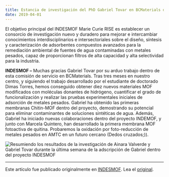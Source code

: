 ```yaml
---
title: Estancia de investigación del PhD Gabriel Tovar en BCMaterials dentro del proyecto INDESMOF-RISE
date: 2019-04-01
---
```


El objetivo principal del INDESMOF Marie Curie RISE  es establecer un consorcio de investigación nuevo y duradero para mejorar e intercambiar conocimientos interdisciplinarios e intersectoriales sobre el diseño, síntesis y caracterización de adsorbentes compuestos avanzados para la remediación ambiental de fuentes de agua contaminadas con metales pesados, capaz de proporcionan filtros de alta capacidad y alta selectividad para la industria.

<!--more-->

**INDESMOF –** Muchas gracias Gabriel Tovar por su arduo trabajo dentro de esta comisión de servicio en BCMaterials. Tras tres meses en nuestro centro, y siguiendo el trabajo desarrollado por el estudiante de doctorado Dimas Torres, hemos conseguido obtener diez nuevos materiales MOF modificados con moléculas donantes de hidrógeno, cuantificar el grado de funcionalización y realizar las pruebas experimentales iniciales de adsorción de metales pesados. Gabriel ha obtenido las primeras membranas Chitin-MOF dentro del proyecto, demostrando su potencial para eliminar contaminantes de soluciones sintéticas de agua. Además, Gabriel ha iniciado nuevas colaboraciones dentro del proyecto INDEMOF, y junto con Marcela Quintero, han desarrollado la primera membrana MOF fotoactiva de quitina. Probaremos la oxidación por foto-reducción de metales pesados en AMTC en un futuro cercano (Dedos cruzados;)).

![Resumiendo los resultados de la investigación de Ainara Valverde y Gabriel Tovar durante la última semana de la adscripción de Gabriel dentro del proyecto INDESMOF](http://www.indesmof.eu/wp-content/uploads/2019/03/noticia_4_1.jpg)

------

Este artículo fue publicado originalmente en [INDESMOF](http://www.indesmof.eu/). Lea el [original](http://www.indesmof.eu/phd-gabriel-tovar-research-stay-at-bcmaterials-within-the-indesmof-rise-project/).